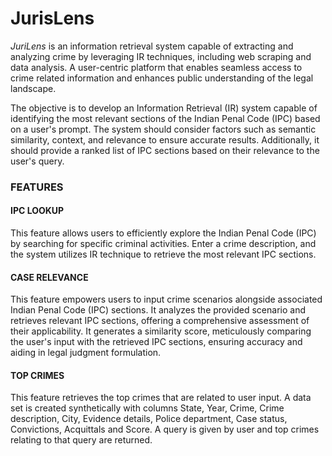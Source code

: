 # **JurisLens**

*JuriLens* is an information retrieval system capable of extracting and analyzing crime by leveraging IR techniques, including web scraping and data analysis. A user-centric platform that enables seamless access to crime related information and enhances public understanding of the legal landscape.

The objective is to develop an Information Retrieval (IR) system capable of identifying the most relevant sections of the Indian Penal Code (IPC) based on a user's prompt. The system should consider factors such as semantic similarity, context, and relevance to ensure accurate results. Additionally, it should provide a ranked list of IPC sections based on their relevance to the user's query. 

### **FEATURES**

#### **IPC LOOKUP**
This feature allows users to efficiently explore the Indian Penal Code (IPC) by searching for specific criminal activities. Enter a crime description, and the system utilizes IR technique to retrieve the most relevant IPC sections.

#### **CASE RELEVANCE**
This feature empowers users to input crime scenarios alongside associated Indian Penal Code (IPC) sections. It analyzes the provided scenario and retrieves relevant IPC sections, offering a comprehensive assessment of their applicability. It generates a similarity score, meticulously comparing the user's input with the retrieved IPC sections, ensuring accuracy and aiding in legal judgment formulation.

#### **TOP CRIMES**
This feature retrieves the top crimes that are related to user input. A data set is created synthetically with columns State, Year, Crime, Crime description, City, Evidence details, Police department, Case status, Convictions, Acquittals and Score. A query is given by user and top crimes relating to that query are returned.
